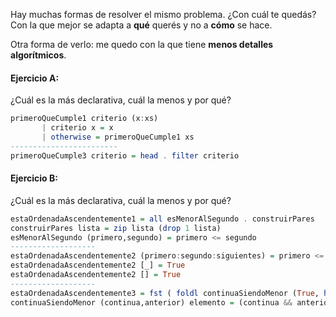 Hay muchas formas de resolver el mismo problema. ¿Con cuál te quedás?
Con la que mejor se adapta a **qué** querés y no a **cómo** se hace.

Otra forma de verlo: me quedo con la que tiene **menos detalles algorítmicos**. 

#### Ejercicio A:

¿Cuál es la más declarativa, cuál la menos y por qué?
```hs
primeroQueCumple1 criterio (x:xs) 
       | criterio x = x
       | otherwise = primeroQueCumple1 xs
------------------------
primeroQueCumple3 criterio = head . filter criterio
```

#### Ejercicio B:

¿Cuál es la más declarativa, cuál la menos y por qué?
```hs
estaOrdenadaAscendentemente1 = all esMenorAlSegundo . construirPares
construirPares lista = zip lista (drop 1 lista)
esMenorAlSegundo (primero,segundo) = primero <= segundo
-------------------
estaOrdenadaAscendentemente2 (primero:segundo:siguientes) = primero <= segundo && estaOrdenadaAscendentemente2 (segundo:siguientes)
estaOrdenadaAscendentemente2 [_] = True
estaOrdenadaAscendentemente2 [] = True
-------------------
estaOrdenadaAscendentemente3 = fst ( foldl continuaSiendoMenor (True, head lista) lista )
continuaSiendoMenor (continua,anterior) elemento = (continua && anterior <= elemento, elemento)
```

